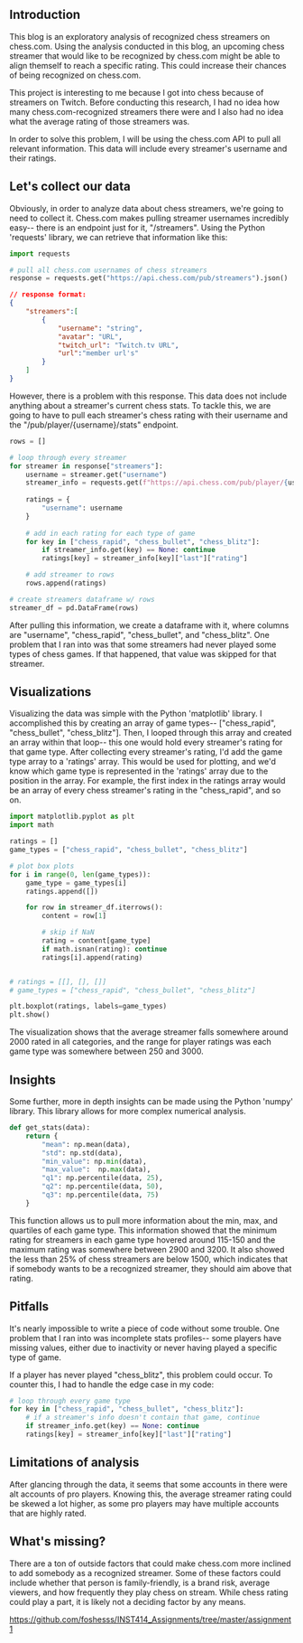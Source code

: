 ## Introduction
This blog is an exploratory analysis of recognized chess streamers on chess.com. Using the analysis conducted in this blog, an upcoming chess streamer that would like to be recognized by chess.com might be able to align themself to reach a specific rating. This could increase their chances of being recognized on chess.com.

This project is interesting to me because I got into chess because of streamers on Twitch. Before conducting this research, I had no idea how many chess.com-recognized streamers there were and I also had no idea what the average rating of those streamers was.

In order to solve this problem, I will be using the chess.com API to pull all relevant information. This data will include every streamer's username and their ratings.

## Let's collect our data
Obviously, in order to analyze data about chess streamers, we're going to need to collect it. Chess.com makes pulling streamer usernames incredibly easy-- there is an endpoint just for it, "/streamers". Using the Python 'requests' library, we can retrieve that information like this:

```py
import requests

# pull all chess.com usernames of chess streamers
response = requests.get("https://api.chess.com/pub/streamers").json()
```
```json
// response format:
{
    "streamers":[
        {
            "username": "string",
            "avatar": "URL",
            "twitch_url": "Twitch.tv URL",
            "url":"member url's"
        }
    ]
}
```

However, there is a problem with this response. This data does not include anything about a streamer's current chess stats. To tackle this, we are going to have to pull each streamer's chess rating with their username and the "/pub/player/{username}/stats" endpoint.

```py
rows = []

# loop through every streamer
for streamer in response["streamers"]:
    username = streamer.get("username")
    streamer_info = requests.get(f"https://api.chess.com/pub/player/{username}/stats").json()
    
    ratings = {
        "username": username
    }
    
    # add in each rating for each type of game
    for key in ["chess_rapid", "chess_bullet", "chess_blitz"]:
        if streamer_info.get(key) == None: continue
        ratings[key] = streamer_info[key]["last"]["rating"]

    # add streamer to rows
    rows.append(ratings)

# create streamers dataframe w/ rows
streamer_df = pd.DataFrame(rows)
```

After pulling this information, we create a dataframe with it, where columns are "username", "chess_rapid", "chess_bullet", and "chess_blitz". One problem that I ran into was that some streamers had never played some types of chess games. If that happened, that value was skipped for that streamer.

## Visualizations
Visualizing the data was simple with the Python 'matplotlib' library. I accomplished this by creating an array of game types-- ["chess_rapid", "chess_bullet", "chess_blitz"]. Then, I looped through this array and created an array within that loop-- this one would hold every streamer's rating for that game type. After collecting every streamer's rating, I'd add the game type array to a 'ratings' array. This would be used for plotting, and we'd know which game type is represented in the 'ratings' array due to the position in the array. For example, the first index in the ratings array would be an array of every chess streamer's rating in the "chess_rapid", and so on.

```py
import matplotlib.pyplot as plt
import math

ratings = []
game_types = ["chess_rapid", "chess_bullet", "chess_blitz"]

# plot box plots
for i in range(0, len(game_types)):
    game_type = game_types[i]
    ratings.append([])

    for row in streamer_df.iterrows():
        content = row[1]

        # skip if NaN
        rating = content[game_type]
        if math.isnan(rating): continue
        ratings[i].append(rating)


# ratings = [[], [], []]
# game_types = ["chess_rapid", "chess_bullet", "chess_blitz"]

plt.boxplot(ratings, labels=game_types)
plt.show()
```

The visualization shows that the average streamer falls somewhere around 2000 rated in all categories, and the range for player ratings was each game type was somewhere between 250 and 3000.

## Insights
Some further, more in depth insights can be made using the Python 'numpy' library. This library allows for more complex numerical analysis.
```py
def get_stats(data):
    return {
        "mean": np.mean(data),
        "std": np.std(data),
        "min_value": np.min(data),
        "max_value":  np.max(data),
        "q1": np.percentile(data, 25),
        "q2": np.percentile(data, 50),
        "q3": np.percentile(data, 75)
    }
```

This function allows us to pull more information about the min, max, and quartiles of each game type. This information showed that the minimum rating for streamers in each game type hovered around 115-150 and the maximum rating was somewhere between 2900 and 3200. It also showed the less than 25% of chess streamers are below 1500, which indicates that if somebody wants to be a recognized streamer, they should aim above that rating.

## Pitfalls
It's nearly impossible to write a piece of code without some trouble. One problem that I ran into was incomplete stats profiles-- some players have missing values, either due to inactivity or never having played a specific type of game. 

If a player has never played "chess_blitz", this problem could occur. To counter this, I had to handle the edge case in my code:
```py
# loop through every game type
for key in ["chess_rapid", "chess_bullet", "chess_blitz"]:
    # if a streamer's info doesn't contain that game, continue
    if streamer_info.get(key) == None: continue
    ratings[key] = streamer_info[key]["last"]["rating"]
```

## Limitations of analysis
After glancing through the data, it seems that some accounts in there were alt accounts of pro players. Knowing this, the average streamer rating could be skewed a lot higher, as some pro players may have multiple accounts that are highly rated.

## What's missing?
There are a ton of outside factors that could make chess.com more inclined to add somebody as a recognized streamer. Some of these factors could include whether that person is family-friendly, is a brand risk, average viewers, and how frequently they play chess on stream. While chess rating could play a part, it is likely not a deciding factor by any means.

https://github.com/foshesss/INST414_Assignments/tree/master/assignment1

